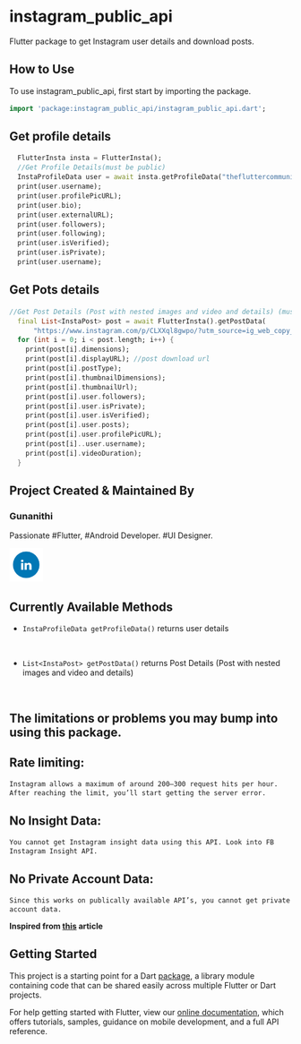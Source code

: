 # instagram_public_api

Flutter package to get Instagram user details and download posts.

## How to Use 

To use instagram_public_api, first start by importing the package.
```dart
import 'package:instagram_public_api/instagram_public_api.dart';
```
## Get profile details

```dart
  FlutterInsta insta = FlutterInsta();
  //Get Profile Details(must be public)
  InstaProfileData user = await insta.getProfileData("thefluttercommunity");
  print(user.username);
  print(user.profilePicURL);
  print(user.bio);
  print(user.externalURL);
  print(user.followers);
  print(user.following);
  print(user.isVerified);
  print(user.isPrivate);
  print(user.username);
```
## Get Pots details

```dart
//Get Post Details (Post with nested images and video and details) (must be public)
  final List<InstaPost> post = await FlutterInsta().getPostData(
      "https://www.instagram.com/p/CLXXql8gwpo/?utm_source=ig_web_copy_link");
  for (int i = 0; i < post.length; i++) {
    print(post[i].dimensions);
    print(post[i].displayURL); //post download url
    print(post[i].postType);
    print(post[i].thumbnailDimensions);
    print(post[i].thumbnailUrl);
    print(post[i].user.followers);
    print(post[i].user.isPrivate);
    print(post[i].user.isVerified);
    print(post[i].user.posts);
    print(post[i].user.profilePicURL);
    print(post[i]..user.username);
    print(post[i].videoDuration);
  }
```

## Project Created & Maintained By

### Gunanithi

Passionate #Flutter, #Android Developer. #UI Designer.


<a href="https://www.linkedin.com/in/gunanithi-cs/"><img src="https://github.com/aritraroy/social-icons/blob/master/linkedin-icon.png?raw=true" width="60"></a>


## Currently Available Methods
- `InstaProfileData getProfileData()` returns user details
</br>

- `List<InstaPost> getPostData()` returns Post Details (Post with nested images and video and details)
</br>

## The limitations or problems you may bump into using this package.

## Rate limiting: 
    Instagram allows a maximum of around 200–300 request hits per hour. After reaching the limit, you’ll start getting the server error.
## No Insight Data: 
    You cannot get Instagram insight data using this API. Look into FB Instagram Insight API.
## No Private Account Data: 
    Since this works on publically available API’s, you cannot get private account data.


**Inspired from [this](https://medium.com/@vasu.pal/crawl-instagram-profiles-and-posts-the-most-efficient-way-possible-without-fb-graph-api-7ea270b11e74) article**

## Getting Started

This project is a starting point for a Dart
[package](https://flutter.dev/developing-packages/),
a library module containing code that can be shared easily across
multiple Flutter or Dart projects.

For help getting started with Flutter, view our 
[online documentation](https://flutter.dev/docs), which offers tutorials, 
samples, guidance on mobile development, and a full API reference.
